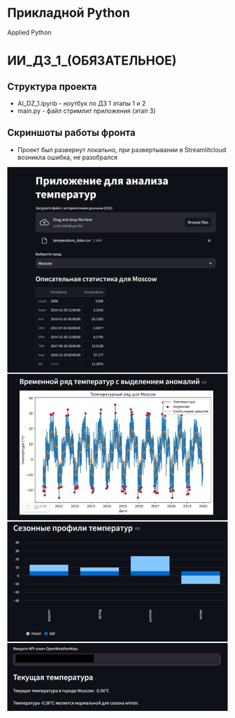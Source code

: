 # Прикладной Python
Applied Python

# ИИ_ДЗ_1_(ОБЯЗАТЕЛЬНОЕ)

## Структура проекта
- AI_DZ_1.ipynb - ноутбук по ДЗ 1 этапы 1 и 2
- main.py - файл стримлит приложения (этап 3)

## Скриншоты работы фронта
- Проект был развернут локально, при развертывании в Streamlitcloud возникла ошибка, не разобрался

![alt text](/scr_1.jpeg)
![alt text](/scr_2.jpeg)
![alt text](/scr_3.jpeg)
![alt text](/scr_4.jpeg)

